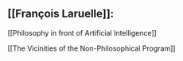 

## [[François Laruelle]]:

[[Philosophy in front of Artificial Intelligence]]

[[The Vicinities of the Non-Philosophical Program]]
